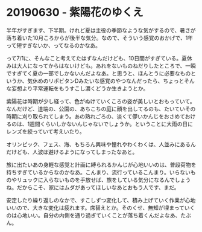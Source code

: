 # 20190630 - 紫陽花のゆくえ

半年がすぎます、下半期。けれど夏は主役の季節なような気がするので、暑さが落ち着いた10月ころからが後半な気分。なので、そういう感覚のおかげで、1年って短すぎないか、ってなるのかなあ。

って7/1に、そんなこと考えてたはずなんだけども、10日間がすぎている。夏休みは大人になってからはないけども。あれをないものねだりしたところで、一瞬ですぎてく夏の一部でしかないんだよなあ。と思うと、ほんとうに必要なものというか、気休めのリポビタンDみたいな感覚のやつなんだったら、ちょっとそんな妄想より平常運転をもうすこし濃くどうか生きようとか。

紫陽花は時期が少し経って、色がぬけていくころの姿が美しいとおもっていて。なんだけど、道端の、公園の、あちこちの庭に顔を出してるのも、たいていその時期に刈り取られてしまう。あの熟れごろの、淡くて儚いかんじをおさめておけるのは、1週間くらいしかないんじゃないでしょうか。ということに大雨の日にレンズを絞っていて考えいたり。

オリンピック、フェス、海、もちろん興味や憧れやわくわくは、人並みにあるんだけども、人波は避けるようになってしまったなあと。

旅に出たいあの身軽な感覚と計画に縛られるかんじが心地いいのは、普段荷物を持ちすぎているからなのかなあ。こんまり、流行っているこんまり。いらないものやリュックに入らないものを手放せば、旅をしている気分になるんでしょうね。だからこそ、家にはムダがあってほしいなあとおもう人です、まだ。

安定したり繰り返しのなかで、すこしずつ変化して、積み上げていく作業が心地いいので、大きな変化は疲れます。席替えとか。そのくせ、無知が埋まっていくのは心地いい。自分の内側を通り過ぎていくことが落ち着くんだよなあ、たぶん。
